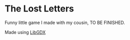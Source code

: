 # The Lost Letters

Funny little game I made with my cousin, TO BE FINISHED.

Made using [LibGDX](https://libgdx.com)
